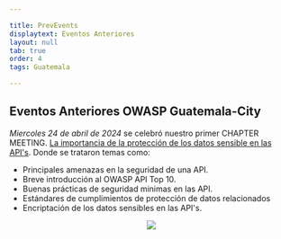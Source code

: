 ```yaml
---

title: PrevEvents
displaytext: Eventos Anteriores
layout: null
tab: true
order: 4
tags: Guatemala

---
```


## Eventos Anteriores OWASP Guatemala-City

*Miercoles 24 de abril de 2024* se celebró nuestro primer CHAPTER MEETING. [La importancia de la protección de los datos sensible en las API's](https://www.youtube.com/watch?v=qOrb8wLTzsM&t=48s). Donde se trataron temas como:
- Principales amenazas en la seguridad de una API.
- Breve introducción al OWASP API Top 10.
- Buenas prácticas de seguridad minimas en las API.
- Estándares de cumplimientos de protección de datos relacionados
- Encriptación de los datos sensibles en las API's.

<div align="center"><img src="assets/images/meet1.jpg"></div>
